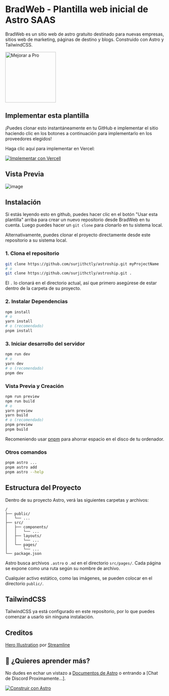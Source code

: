 # BradWeb - Plantilla web inicial de Astro SAAS

BradWeb es un sitio web de astro gratuito destinado para nuevas empresas, sitios web de marketing, páginas de destino y blogs. Construido con Astro y TailwindCSS.

<a href="https://web3templates.com/templates/astroship-pro-astro-saas-website-template">
<img width="160" alt="Mejorar a Pro" src="https://user-images.githubusercontent.com/1884712/199181300-37c2128e-d033-4145-a906-16fa5263a53b.png">
</a>

## Implementar esta plantilla

¡Puedes clonar esto instantáneamente en tu GitHub e implementar el sitio haciendo clic en los botones a continuación para implementarlo en los proveedores elegidos!

Haga clic aquí para implementar en Vercel:

[![Implementar con Vercell](https://vercel.com/button)](https://vercel.com/new/clone?repository-url=https%3A%2F%2Fgithub.com%2Fsurjithctly%2Fastroship&project-name=astroship&repository-name=astroship&demo-title=Astroship%20-%20Astro%20Starter%20Template&demo-description=Astroship%20is%20a%20starter%20template%20for%20startups%2C%20marketing%20websites%20%26%20landing%20pages.%20Built%20with%20Astro%2C%20TailwindCSS&demo-url=https%3A%2F%2Fastroship.web3templates.com%2F&demo-image=https%3A%2F%2Fuser-images.githubusercontent.com%2F1884712%2F200831799-10ef2456-a02e-4068-b580-4b5326f0b33b.png)


## Vista Previa

![image](https://i.imgur.com/AogE83w.png)


## Instalación

Si estás leyendo esto en github, puedes hacer clic en el botón "Usar esta plantilla" arriba para crear un nuevo repositorio desde BradWeb en tu cuenta. Luego puedes hacer un `git clone` para clonarlo en tu sistema local.

Alternativamente, puedes clonar el proyecto directamente desde este repositorio a su sistema local.

### 1. Clona el repositorio

```bash
git clone https://github.com/surjithctly/astroship.git myProjectName
# o
git clone https://github.com/surjithctly/astroship.git .
```

El `.` lo clonará en el directorio actual, así que primero asegúrese de estar dentro de la carpeta de su proyecto.

### 2. Instalar Dependencias

```bash
npm install
# o
yarn install
# o (recomendado)
pnpm install
```

### 3. Iniciar desarrollo del servidor

```bash
npm run dev
# o
yarn dev
# o (recomendado)
pnpm dev
```

### Vista Previa y Creación

```bash
npm run preview
npm run build
# o
yarn preview
yarn build
# o (recomendado)
pnpm preview
pnpm build
```

Recomeniendo usar [pnpm](https://pnpm.io/) para ahorrar espacio en el disco de tu ordenador.

### Otros comandos

```bash
pnpm astro ...
pnpm astro add
pnpm astro --help
```

## Estructura del Proyecto

Dentro de su proyecto Astro, verá las siguientes carpetas y archivos:

```
/
├── public/
│   └── ...
├── src/
│   ├── components/
│   │   └── ...
│   ├── layouts/
│   │   └── ...
│   └── pages/
│       └── ...
└── package.json
```

Astro busca archivos `.astro` o `.md` en el directorio `src/pages/`. Cada página se expone como una ruta según su nombre de archivo.

Cualquier activo estático, como las imágenes, se pueden colocar en el directorio `public/`.

## TailwindCSS

TailwindCSS ya está configurado en este repositorio, por lo que puedes comenzar a usarlo sin ninguna instalación.

## Creditos

[Hero Illustration](https://www.figma.com/community/file/1108400791662599811) por [Streamline](https://www.streamlinehq.com/)

## 👀 ¿Quieres aprender más?

No dudes en echar un vistazo a [Documentos de Astro](https://docs.astro.build) o entrando a [Chat de Discord Proximamente...].

[![Construir con Astro](https://astro.badg.es/v1/built-with-astro.svg)](https://astro.build)
